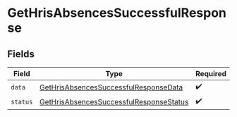# GetHrisAbsencesSuccessfulResponse


## Fields

| Field                                                                                                     | Type                                                                                                      | Required                                                                                                  | Description                                                                                               |
| --------------------------------------------------------------------------------------------------------- | --------------------------------------------------------------------------------------------------------- | --------------------------------------------------------------------------------------------------------- | --------------------------------------------------------------------------------------------------------- |
| `data`                                                                                                    | [GetHrisAbsencesSuccessfulResponseData](../../models/shared/gethrisabsencessuccessfulresponsedata.md)     | :heavy_check_mark:                                                                                        | N/A                                                                                                       |
| `status`                                                                                                  | [GetHrisAbsencesSuccessfulResponseStatus](../../models/shared/gethrisabsencessuccessfulresponsestatus.md) | :heavy_check_mark:                                                                                        | N/A                                                                                                       |